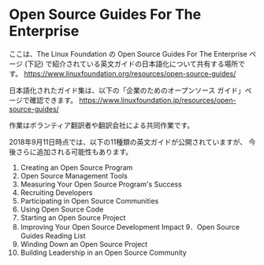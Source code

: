 # Open Source Guides For The Enterprise

ここは、The Linux Foundation の Open Source Guides For The Enterprise ページ (下記) 
で紹介されている英文ガイドの日本語化について共有する場所です。
https://www.linuxfoundation.org/resources/open-source-guides/ 

日本語化されたガイド集は、以下の「企業のためのオープンソース ガイド」ページで確認できます。
https://www.linuxfoundation.jp/resources/open-source-guides/ 

作業はボランティア翻訳者や翻訳会社による共同作業です。

2018年9月11日時点では、以下の11種類の英文ガイドが公開されていますが、
今後さらに追加される可能性もあります。
1. Creating an Open Source Program
2. Open Source Management Tools
3. Measuring Your Open Source Program's Success
4. Recruiting Developers
5. Participating in Open Source Communities
6. Using Open Source Code
7. Starting an Open Source Project
8. Improving Your Open Source Development Impact
9．Open Source Guides Reading List
10. Winding Down an Open Source Project
11. Building Leadership in an Open Source Community

